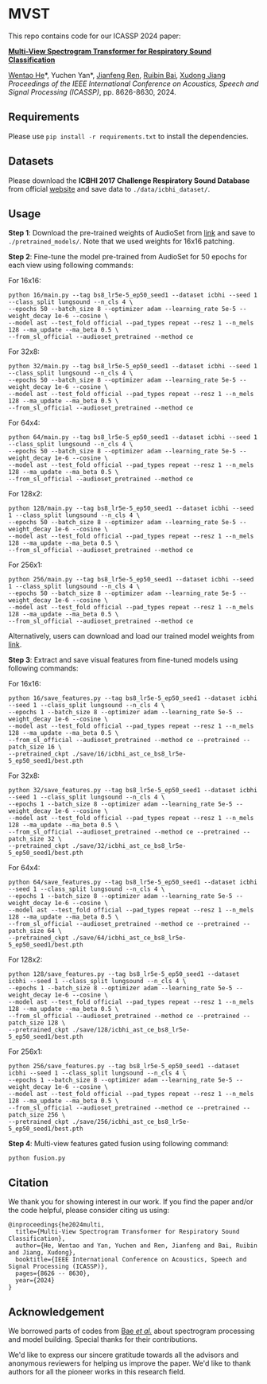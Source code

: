 # MVST
This repo contains code for our ICASSP 2024 paper: 

[**Multi-View Spectrogram Transformer for Respiratory Sound Classification**](https://ieeexplore.ieee.org/abstract/document/10445825)

[Wentao He](https://wentaoheunnc.github.io/)\*, Yuchen Yan\*, [Jianfeng Ren](https://research.nottingham.edu.cn/en/persons/jianfeng-ren), [Ruibin Bai](http://www.cs.nott.ac.uk/~znzbrbb/), [Xudong Jiang](https://personal.ntu.edu.sg/exdjiang/default.htm)  
*Proceedings of the IEEE International Conference on Acoustics, Speech and Signal Processing (ICASSP)*, pp. 8626-8630, 2024. 

## Requirements
Please use `pip install -r requirements.txt` to install the dependencies.

## Datasets
Please download the **ICBHI 2017 Challenge Respiratory Sound Database** from official [website](https://bhichallenge.med.auth.gr/ICBHI_2017_Challenge) and save data to `./data/icbhi_dataset/`.

## Usage

**Step 1**: Download the pre-trained weights of AudioSet from [link](https://www.dropbox.com/s/mdsa4t1xmcimia6/audioset_16_16_0.4422.pth?dl=1) and save to `./pretrained_models/`. Note that we used weights for 16x16 patching.

**Step 2**: Fine-tune the model pre-trained from AudioSet for 50 epochs for each view using following commands:

For 16x16:
```
python 16/main.py --tag bs8_lr5e-5_ep50_seed1 --dataset icbhi --seed 1 --class_split lungsound --n_cls 4 \
--epochs 50 --batch_size 8 --optimizer adam --learning_rate 5e-5 --weight_decay 1e-6 --cosine \
--model ast --test_fold official --pad_types repeat --resz 1 --n_mels 128 --ma_update --ma_beta 0.5 \
--from_sl_official --audioset_pretrained --method ce
```

For 32x8:
```
python 32/main.py --tag bs8_lr5e-5_ep50_seed1 --dataset icbhi --seed 1 --class_split lungsound --n_cls 4 \
--epochs 50 --batch_size 8 --optimizer adam --learning_rate 5e-5 --weight_decay 1e-6 --cosine \
--model ast --test_fold official --pad_types repeat --resz 1 --n_mels 128 --ma_update --ma_beta 0.5 \
--from_sl_official --audioset_pretrained --method ce
```

For 64x4:
```
python 64/main.py --tag bs8_lr5e-5_ep50_seed1 --dataset icbhi --seed 1 --class_split lungsound --n_cls 4 \
--epochs 50 --batch_size 8 --optimizer adam --learning_rate 5e-5 --weight_decay 1e-6 --cosine \
--model ast --test_fold official --pad_types repeat --resz 1 --n_mels 128 --ma_update --ma_beta 0.5 \
--from_sl_official --audioset_pretrained --method ce
```

For 128x2:
```
python 128/main.py --tag bs8_lr5e-5_ep50_seed1 --dataset icbhi --seed 1 --class_split lungsound --n_cls 4 \
--epochs 50 --batch_size 8 --optimizer adam --learning_rate 5e-5 --weight_decay 1e-6 --cosine \
--model ast --test_fold official --pad_types repeat --resz 1 --n_mels 128 --ma_update --ma_beta 0.5 \
--from_sl_official --audioset_pretrained --method ce
```

For 256x1:
```
python 256/main.py --tag bs8_lr5e-5_ep50_seed1 --dataset icbhi --seed 1 --class_split lungsound --n_cls 4 \
--epochs 50 --batch_size 8 --optimizer adam --learning_rate 5e-5 --weight_decay 1e-6 --cosine \
--model ast --test_fold official --pad_types repeat --resz 1 --n_mels 128 --ma_update --ma_beta 0.5 \
--from_sl_official --audioset_pretrained --method ce
```

Alternatively, users can download and load our trained model weights from [link](https://drive.google.com/drive/folders/1FhG_hRlrXNAld1YMjbnWkoCYg-vRYAiN?usp=sharing).

**Step 3**: Extract and save visual features from fine-tuned models using following commands:


For 16x16:
```
python 16/save_features.py --tag bs8_lr5e-5_ep50_seed1 --dataset icbhi --seed 1 --class_split lungsound --n_cls 4 \
--epochs 1 --batch_size 8 --optimizer adam --learning_rate 5e-5 --weight_decay 1e-6 --cosine \
--model ast --test_fold official --pad_types repeat --resz 1 --n_mels 128 --ma_update --ma_beta 0.5 \
--from_sl_official --audioset_pretrained --method ce --pretrained --patch_size 16 \
--pretrained_ckpt ./save/16/icbhi_ast_ce_bs8_lr5e-5_ep50_seed1/best.pth
```

For 32x8:
```
python 32/save_features.py --tag bs8_lr5e-5_ep50_seed1 --dataset icbhi --seed 1 --class_split lungsound --n_cls 4 \
--epochs 1 --batch_size 8 --optimizer adam --learning_rate 5e-5 --weight_decay 1e-6 --cosine \
--model ast --test_fold official --pad_types repeat --resz 1 --n_mels 128 --ma_update --ma_beta 0.5 \
--from_sl_official --audioset_pretrained --method ce --pretrained --patch_size 32 \
--pretrained_ckpt ./save/32/icbhi_ast_ce_bs8_lr5e-5_ep50_seed1/best.pth
```

For 64x4:
```
python 64/save_features.py --tag bs8_lr5e-5_ep50_seed1 --dataset icbhi --seed 1 --class_split lungsound --n_cls 4 \
--epochs 1 --batch_size 8 --optimizer adam --learning_rate 5e-5 --weight_decay 1e-6 --cosine \
--model ast --test_fold official --pad_types repeat --resz 1 --n_mels 128 --ma_update --ma_beta 0.5 \
--from_sl_official --audioset_pretrained --method ce --pretrained --patch_size 64 \
--pretrained_ckpt ./save/64/icbhi_ast_ce_bs8_lr5e-5_ep50_seed1/best.pth
```

For 128x2:
```
python 128/save_features.py --tag bs8_lr5e-5_ep50_seed1 --dataset icbhi --seed 1 --class_split lungsound --n_cls 4 \
--epochs 1 --batch_size 8 --optimizer adam --learning_rate 5e-5 --weight_decay 1e-6 --cosine \
--model ast --test_fold official --pad_types repeat --resz 1 --n_mels 128 --ma_update --ma_beta 0.5 \
--from_sl_official --audioset_pretrained --method ce --pretrained --patch_size 128 \
--pretrained_ckpt ./save/128/icbhi_ast_ce_bs8_lr5e-5_ep50_seed1/best.pth
```

For 256x1:
```
python 256/save_features.py --tag bs8_lr5e-5_ep50_seed1 --dataset icbhi --seed 1 --class_split lungsound --n_cls 4 \
--epochs 1 --batch_size 8 --optimizer adam --learning_rate 5e-5 --weight_decay 1e-6 --cosine \
--model ast --test_fold official --pad_types repeat --resz 1 --n_mels 128 --ma_update --ma_beta 0.5 \
--from_sl_official --audioset_pretrained --method ce --pretrained --patch_size 256 \
--pretrained_ckpt ./save/256/icbhi_ast_ce_bs8_lr5e-5_ep50_seed1/best.pth
```

**Step 4**: Multi-view features gated fusion using following command:
```
python fusion.py
```

## Citation
We thank you for showing interest in our work. 
If you find the paper and/or the code helpful, please consider citing us using:

```
@inproceedings{he2024multi,
  title={Multi-View Spectrogram Transformer for Respiratory Sound Classification},
  author={He, Wentao and Yan, Yuchen and Ren, Jianfeng and Bai, Ruibin and Jiang, Xudong},
  booktitle={IEEE International Conference on Acoustics, Speech and Signal Processing (ICASSP)},
  pages={8626 -- 8630},
  year={2024}
}
```

## Acknowledgement

We borrowed parts of codes from [Bae *et al.*](https://github.com/raymin0223/patch-mix_contrastive_learning) about spectrogram processing and model building. Special thanks for their contributions. 

We'd like to express our sincere gratitude towards all the advisors and anonymous reviewers for helping us improve the paper. We'd like to thank authors for all the pioneer works in this research field. 
